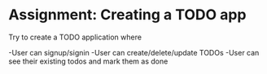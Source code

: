 # Assignment: Creating a TODO app

Try to create a TODO application where

-User can signup/signin
-User can create/delete/update TODOs
-User can see their existing todos and mark them as done
